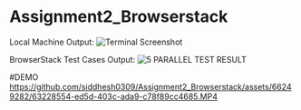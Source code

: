 # Assignment2_Browserstack

Local Machine Output:
![Terminal Screenshot](https://github.com/siddhesh0309/Assignment2_Browserstack/assets/66249282/1ca2e3b7-22dd-4579-a1d9-0885508e0897)

BrowserStack Test Cases Output:
![5 PARALLEL TEST RESULT](https://github.com/siddhesh0309/Assignment2_Browserstack/assets/66249282/4f4fef50-39bb-4eb6-9981-4d08976f8fa6)

#DEMO
https://github.com/siddhesh0309/Assignment2_Browserstack/assets/66249282/63228554-ed5d-403c-ada9-c78f89cc4685.MP4

